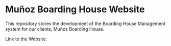 # Muñoz Boarding House Website

This repository stores the development of the Boarding House Management system for our clients, Muñoz Boarding House.

Link to the Website: <soon>
